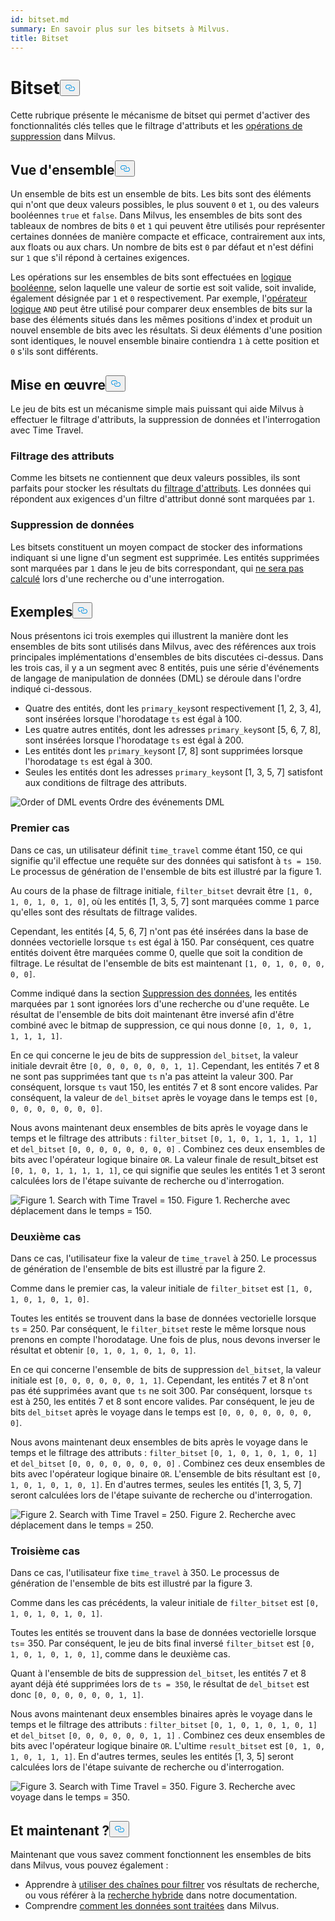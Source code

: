 ```yaml
---
id: bitset.md
summary: En savoir plus sur les bitsets à Milvus.
title: Bitset
---
```


<h1 id="Bitset" class="common-anchor-header">Bitset<button data-href="#Bitset" class="anchor-icon" translate="no">
      <svg translate="no"
        aria-hidden="true"
        focusable="false"
        height="20"
        version="1.1"
        viewBox="0 0 16 16"
        width="16"
      >
        <path
          fill="#0092E4"
          fill-rule="evenodd"
          d="M4 9h1v1H4c-1.5 0-3-1.69-3-3.5S2.55 3 4 3h4c1.45 0 3 1.69 3 3.5 0 1.41-.91 2.72-2 3.25V8.59c.58-.45 1-1.27 1-2.09C10 5.22 8.98 4 8 4H4c-.98 0-2 1.22-2 2.5S3 9 4 9zm9-3h-1v1h1c1 0 2 1.22 2 2.5S13.98 12 13 12H9c-.98 0-2-1.22-2-2.5 0-.83.42-1.64 1-2.09V6.25c-1.09.53-2 1.84-2 3.25C6 11.31 7.55 13 9 13h4c1.45 0 3-1.69 3-3.5S14.5 6 13 6z"
        ></path>
      </svg>
    </button></h1><p>Cette rubrique présente le mécanisme de bitset qui permet d'activer des fonctionnalités clés telles que le filtrage d'attributs et les <a href="https://milvus.io/blog/2022-02-07-how-milvus-deletes-streaming-data-in-distributed-cluster.md">opérations de suppression</a> dans Milvus.</p>
<h2 id="Overview" class="common-anchor-header">Vue d'ensemble<button data-href="#Overview" class="anchor-icon" translate="no">
      <svg translate="no"
        aria-hidden="true"
        focusable="false"
        height="20"
        version="1.1"
        viewBox="0 0 16 16"
        width="16"
      >
        <path
          fill="#0092E4"
          fill-rule="evenodd"
          d="M4 9h1v1H4c-1.5 0-3-1.69-3-3.5S2.55 3 4 3h4c1.45 0 3 1.69 3 3.5 0 1.41-.91 2.72-2 3.25V8.59c.58-.45 1-1.27 1-2.09C10 5.22 8.98 4 8 4H4c-.98 0-2 1.22-2 2.5S3 9 4 9zm9-3h-1v1h1c1 0 2 1.22 2 2.5S13.98 12 13 12H9c-.98 0-2-1.22-2-2.5 0-.83.42-1.64 1-2.09V6.25c-1.09.53-2 1.84-2 3.25C6 11.31 7.55 13 9 13h4c1.45 0 3-1.69 3-3.5S14.5 6 13 6z"
        ></path>
      </svg>
    </button></h2><p>Un ensemble de bits est un ensemble de bits. Les bits sont des éléments qui n'ont que deux valeurs possibles, le plus souvent <code translate="no">0</code> et <code translate="no">1</code>, ou des valeurs booléennes <code translate="no">true</code> et <code translate="no">false</code>. Dans Milvus, les ensembles de bits sont des tableaux de nombres de bits <code translate="no">0</code> et <code translate="no">1</code> qui peuvent être utilisés pour représenter certaines données de manière compacte et efficace, contrairement aux ints, aux floats ou aux chars. Un nombre de bits est <code translate="no">0</code> par défaut et n'est défini sur <code translate="no">1</code> que s'il répond à certaines exigences.</p>
<p>Les opérations sur les ensembles de bits sont effectuées en <a href="/docs/fr/v2.5.x/boolean.md">logique booléenne</a>, selon laquelle une valeur de sortie est soit valide, soit invalide, également désignée par <code translate="no">1</code> et <code translate="no">0</code> respectivement. Par exemple, l'<a href="https://milvus.io/docs/v2.1.x/boolean.md#Logical-operators">opérateur logique</a> <code translate="no">AND</code> peut être utilisé pour comparer deux ensembles de bits sur la base des éléments situés dans les mêmes positions d'index et produit un nouvel ensemble de bits avec les résultats. Si deux éléments d'une position sont identiques, le nouvel ensemble binaire contiendra <code translate="no">1</code> à cette position et <code translate="no">0</code> s'ils sont différents.</p>
<h2 id="Implementation" class="common-anchor-header">Mise en œuvre<button data-href="#Implementation" class="anchor-icon" translate="no">
      <svg translate="no"
        aria-hidden="true"
        focusable="false"
        height="20"
        version="1.1"
        viewBox="0 0 16 16"
        width="16"
      >
        <path
          fill="#0092E4"
          fill-rule="evenodd"
          d="M4 9h1v1H4c-1.5 0-3-1.69-3-3.5S2.55 3 4 3h4c1.45 0 3 1.69 3 3.5 0 1.41-.91 2.72-2 3.25V8.59c.58-.45 1-1.27 1-2.09C10 5.22 8.98 4 8 4H4c-.98 0-2 1.22-2 2.5S3 9 4 9zm9-3h-1v1h1c1 0 2 1.22 2 2.5S13.98 12 13 12H9c-.98 0-2-1.22-2-2.5 0-.83.42-1.64 1-2.09V6.25c-1.09.53-2 1.84-2 3.25C6 11.31 7.55 13 9 13h4c1.45 0 3-1.69 3-3.5S14.5 6 13 6z"
        ></path>
      </svg>
    </button></h2><p>Le jeu de bits est un mécanisme simple mais puissant qui aide Milvus à effectuer le filtrage d'attributs, la suppression de données et l'interrogation avec Time Travel.</p>
<h3 id="Attribute-filtering" class="common-anchor-header">Filtrage des attributs</h3><p>Comme les bitsets ne contiennent que deux valeurs possibles, ils sont parfaits pour stocker les résultats du <a href="https://milvus.io/docs/v2.1.x/hybridsearch.md">filtrage d'attributs</a>. Les données qui répondent aux exigences d'un filtre d'attribut donné sont marquées par <code translate="no">1</code>.</p>
<h3 id="Data-deletion" class="common-anchor-header">Suppression de données</h3><p>Les bitsets constituent un moyen compact de stocker des informations indiquant si une ligne d'un segment est supprimée. Les entités supprimées sont marquées par <code translate="no">1</code> dans le jeu de bits correspondant, qui <a href="https://milvus.io/blog/deleting-data-in-milvus.md">ne sera pas calculé</a> lors d'une recherche ou d'une interrogation.</p>
<h2 id="Examples" class="common-anchor-header">Exemples<button data-href="#Examples" class="anchor-icon" translate="no">
      <svg translate="no"
        aria-hidden="true"
        focusable="false"
        height="20"
        version="1.1"
        viewBox="0 0 16 16"
        width="16"
      >
        <path
          fill="#0092E4"
          fill-rule="evenodd"
          d="M4 9h1v1H4c-1.5 0-3-1.69-3-3.5S2.55 3 4 3h4c1.45 0 3 1.69 3 3.5 0 1.41-.91 2.72-2 3.25V8.59c.58-.45 1-1.27 1-2.09C10 5.22 8.98 4 8 4H4c-.98 0-2 1.22-2 2.5S3 9 4 9zm9-3h-1v1h1c1 0 2 1.22 2 2.5S13.98 12 13 12H9c-.98 0-2-1.22-2-2.5 0-.83.42-1.64 1-2.09V6.25c-1.09.53-2 1.84-2 3.25C6 11.31 7.55 13 9 13h4c1.45 0 3-1.69 3-3.5S14.5 6 13 6z"
        ></path>
      </svg>
    </button></h2><p>Nous présentons ici trois exemples qui illustrent la manière dont les ensembles de bits sont utilisés dans Milvus, avec des références aux trois principales implémentations d'ensembles de bits discutées ci-dessus. Dans les trois cas, il y a un segment avec 8 entités, puis une série d'événements de langage de manipulation de données (DML) se déroule dans l'ordre indiqué ci-dessous.</p>
<ul>
<li>Quatre des entités, dont les <code translate="no">primary_key</code>sont respectivement [1, 2, 3, 4], sont insérées lorsque l'horodatage <code translate="no">ts</code> est égal à 100.</li>
<li>Les quatre autres entités, dont les adresses <code translate="no">primary_key</code>sont [5, 6, 7, 8], sont insérées lorsque l'horodatage <code translate="no">ts</code> est égal à 200.</li>
<li>Les entités dont les <code translate="no">primary_key</code>sont [7, 8] sont supprimées lorsque l'horodatage <code translate="no">ts</code> est égal à 300.</li>
<li>Seules les entités dont les adresses <code translate="no">primary_key</code>sont [1, 3, 5, 7] satisfont aux conditions de filtrage des attributs.</li>
</ul>
<p>
  
   <span class="img-wrapper"> <img translate="no" src="/docs/v2.5.x/assets/bitset_0.svg" alt="Order of DML events" class="doc-image" id="order-of-dml-events" />
   </span> <span class="img-wrapper"> <span>Ordre des événements DML</span> </span></p>
<h3 id="Case-one" class="common-anchor-header">Premier cas</h3><p>Dans ce cas, un utilisateur définit <code translate="no">time_travel</code> comme étant 150, ce qui signifie qu'il effectue une requête sur des données qui satisfont à <code translate="no">ts = 150</code>. Le processus de génération de l'ensemble de bits est illustré par la figure 1.</p>
<p>Au cours de la phase de filtrage initiale, <code translate="no">filter_bitset</code> devrait être <code translate="no">[1, 0, 1, 0, 1, 0, 1, 0]</code>, où les entités [1, 3, 5, 7] sont marquées comme <code translate="no">1</code> parce qu'elles sont des résultats de filtrage valides.</p>
<p>Cependant, les entités [4, 5, 6, 7] n'ont pas été insérées dans la base de données vectorielle lorsque <code translate="no">ts</code> est égal à 150. Par conséquent, ces quatre entités doivent être marquées comme 0, quelle que soit la condition de filtrage. Le résultat de l'ensemble de bits est maintenant <code translate="no">[1, 0, 1, 0, 0, 0, 0, 0]</code>.</p>
<p>Comme indiqué dans la section <a href="#data-deletion">Suppression des données</a>, les entités marquées par <code translate="no">1</code> sont ignorées lors d'une recherche ou d'une requête. Le résultat de l'ensemble de bits doit maintenant être inversé afin d'être combiné avec le bitmap de suppression, ce qui nous donne <code translate="no">[0, 1, 0, 1, 1, 1, 1, 1]</code>.</p>
<p>En ce qui concerne le jeu de bits de suppression <code translate="no">del_bitset</code>, la valeur initiale devrait être <code translate="no">[0, 0, 0, 0, 0, 0, 1, 1]</code>. Cependant, les entités 7 et 8 ne sont pas supprimées tant que <code translate="no">ts</code> n'a pas atteint la valeur 300. Par conséquent, lorsque <code translate="no">ts</code> vaut 150, les entités 7 et 8 sont encore valides. Par conséquent, la valeur de <code translate="no">del_bitset</code> après le voyage dans le temps est <code translate="no">[0, 0, 0, 0, 0, 0, 0, 0]</code>.</p>
<p>Nous avons maintenant deux ensembles de bits après le voyage dans le temps et le filtrage des attributs : <code translate="no">filter_bitset</code> <code translate="no">[0, 1, 0, 1, 1, 1, 1, 1]</code> et <code translate="no">del_bitset</code> <code translate="no">[0, 0, 0, 0, 0, 0, 0, 0]</code> .  Combinez ces deux ensembles de bits avec l'opérateur logique binaire <code translate="no">OR</code>. La valeur finale de result_bitset est <code translate="no">[0, 1, 0, 1, 1, 1, 1, 1]</code>, ce qui signifie que seules les entités 1 et 3 seront calculées lors de l'étape suivante de recherche ou d'interrogation.</p>
<p>
 <span class="img-wrapper">
   <img translate="no" src="/docs/v2.5.x/assets/bitset_1.jpg" alt="Figure 1. Search with Time Travel = 150." class="doc-image" id="figure-1.-search-with-time-travel-=-150." />
   <span>Figure 1. Recherche avec déplacement dans le temps = 150</span>. </span></p>
<h3 id="Case-two" class="common-anchor-header">Deuxième cas</h3><p>Dans ce cas, l'utilisateur fixe la valeur de <code translate="no">time_travel</code> à 250. Le processus de génération de l'ensemble de bits est illustré par la figure 2.</p>
<p>Comme dans le premier cas, la valeur initiale de <code translate="no">filter_bitset</code> est <code translate="no">[1, 0, 1, 0, 1, 0, 1, 0]</code>.</p>
<p>Toutes les entités se trouvent dans la base de données vectorielle lorsque <code translate="no">ts</code> = 250. Par conséquent, le <code translate="no">filter_bitset</code> reste le même lorsque nous prenons en compte l'horodatage. Une fois de plus, nous devons inverser le résultat et obtenir <code translate="no">[0, 1, 0, 1, 0, 1, 0, 1]</code>.</p>
<p>En ce qui concerne l'ensemble de bits de suppression <code translate="no">del_bitset</code>, la valeur initiale est <code translate="no">[0, 0, 0, 0, 0, 0, 1, 1]</code>. Cependant, les entités 7 et 8 n'ont pas été supprimées avant que <code translate="no">ts</code> ne soit 300. Par conséquent, lorsque <code translate="no">ts</code> est à 250, les entités 7 et 8 sont encore valides. Par conséquent, le jeu de bits <code translate="no">del_bitset</code> après le voyage dans le temps est <code translate="no">[0, 0, 0, 0, 0, 0, 0, 0]</code>.</p>
<p>Nous avons maintenant deux ensembles de bits après le voyage dans le temps et le filtrage des attributs : <code translate="no">filter_bitset</code> <code translate="no">[0, 1, 0, 1, 0, 1, 0, 1]</code> et <code translate="no">del_bitset</code> <code translate="no">[0, 0, 0, 0, 0, 0, 0, 0]</code> . Combinez ces deux ensembles de bits avec l'opérateur logique binaire <code translate="no">OR</code>. L'ensemble de bits résultant est <code translate="no">[0, 1, 0, 1, 0, 1, 0, 1]</code>. En d'autres termes, seules les entités [1, 3, 5, 7] seront calculées lors de l'étape suivante de recherche ou d'interrogation.</p>
<p>
 <span class="img-wrapper">
   <img translate="no" src="/docs/v2.5.x/assets/bitset_2.jpg" alt="Figure 2. Search with Time Travel = 250." class="doc-image" id="figure-2.-search-with-time-travel-=-250." />
   <span>Figure 2. Recherche avec déplacement dans le temps = 250</span>. </span></p>
<h3 id="Case-three" class="common-anchor-header">Troisième cas</h3><p>Dans ce cas, l'utilisateur fixe <code translate="no">time_travel</code> à 350. Le processus de génération de l'ensemble de bits est illustré par la figure 3.</p>
<p>Comme dans les cas précédents, la valeur initiale de <code translate="no">filter_bitset</code> est <code translate="no">[0, 1, 0, 1, 0, 1, 0, 1]</code>.</p>
<p>Toutes les entités se trouvent dans la base de données vectorielle lorsque <code translate="no">ts</code>= 350. Par conséquent, le jeu de bits final inversé <code translate="no">filter_bitset</code> est <code translate="no">[0, 1, 0, 1, 0, 1, 0, 1]</code>, comme dans le deuxième cas.</p>
<p>Quant à l'ensemble de bits de suppression <code translate="no">del_bitset</code>, les entités 7 et 8 ayant déjà été supprimées lors de <code translate="no">ts = 350</code>, le résultat de <code translate="no">del_bitset</code> est donc <code translate="no">[0, 0, 0, 0, 0, 0, 1, 1]</code>.</p>
<p>Nous avons maintenant deux ensembles binaires après le voyage dans le temps et le filtrage des attributs : <code translate="no">filter_bitset</code> <code translate="no">[0, 1, 0, 1, 0, 1, 0, 1]</code> et <code translate="no">del_bitset</code> <code translate="no">[0, 0, 0, 0, 0, 0, 1, 1]</code> .  Combinez ces deux ensembles de bits avec l'opérateur logique binaire <code translate="no">OR</code>. L'ultime <code translate="no">result_bitset</code> est <code translate="no">[0, 1, 0, 1, 0, 1, 1, 1]</code>. En d'autres termes, seules les entités [1, 3, 5] seront calculées lors de l'étape suivante de recherche ou d'interrogation.</p>
<p>
 <span class="img-wrapper">
   <img translate="no" src="/docs/v2.5.x/assets/bitset_3.jpg" alt="Figure 3. Search with Time Travel = 350." class="doc-image" id="figure-3.-search-with-time-travel-=-350." />
   <span>Figure 3. Recherche avec voyage dans le temps = 350</span>. </span></p>
<h2 id="Whats-next" class="common-anchor-header">Et maintenant ?<button data-href="#Whats-next" class="anchor-icon" translate="no">
      <svg translate="no"
        aria-hidden="true"
        focusable="false"
        height="20"
        version="1.1"
        viewBox="0 0 16 16"
        width="16"
      >
        <path
          fill="#0092E4"
          fill-rule="evenodd"
          d="M4 9h1v1H4c-1.5 0-3-1.69-3-3.5S2.55 3 4 3h4c1.45 0 3 1.69 3 3.5 0 1.41-.91 2.72-2 3.25V8.59c.58-.45 1-1.27 1-2.09C10 5.22 8.98 4 8 4H4c-.98 0-2 1.22-2 2.5S3 9 4 9zm9-3h-1v1h1c1 0 2 1.22 2 2.5S13.98 12 13 12H9c-.98 0-2-1.22-2-2.5 0-.83.42-1.64 1-2.09V6.25c-1.09.53-2 1.84-2 3.25C6 11.31 7.55 13 9 13h4c1.45 0 3-1.69 3-3.5S14.5 6 13 6z"
        ></path>
      </svg>
    </button></h2><p>Maintenant que vous savez comment fonctionnent les ensembles de bits dans Milvus, vous pouvez également :</p>
<ul>
<li>Apprendre à <a href="https://milvus.io/blog/2022-08-08-How-to-use-string-data-to-empower-your-similarity-search-applications.md">utiliser des chaînes pour filtrer</a> vos résultats de recherche, ou vous référer à la <a href="https://milvus.io/docs/hybridsearch.md">recherche hybride</a> dans notre documentation.</li>
<li>Comprendre <a href="https://milvus.io/docs/v2.1.x/data_processing.md">comment les données sont traitées</a> dans Milvus.</li>
</ul>
